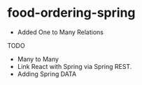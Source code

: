 # food-ordering-spring

- Added One to Many Relations


TODO 
- Many to Many
- Link React with Spring via Spring REST.
- Adding Spring DATA